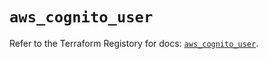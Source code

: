 # `aws_cognito_user`

Refer to the Terraform Registory for docs: [`aws_cognito_user`](https://registry.terraform.io/providers/hashicorp/aws/5.23.0/docs/resources/cognito_user).
